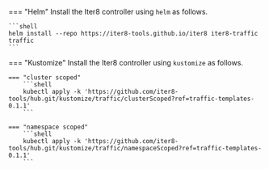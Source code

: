 === "Helm"
    Install the Iter8 controller using `helm` as follows.

    ```shell
    helm install --repo https://iter8-tools.github.io/iter8 iter8-traffic traffic
    ```
    
=== "Kustomize"
    Install the Iter8 controller using `kustomize` as follows.

    === "cluster scoped"
        ```shell
        kubectl apply -k 'https://github.com/iter8-tools/hub.git/kustomize/traffic/clusterScoped?ref=traffic-templates-0.1.1'
        ```

    === "namespace scoped"
        ```shell
        kubectl apply -k 'https://github.com/iter8-tools/hub.git/kustomize/traffic/namespaceScoped?ref=traffic-templates-0.1.1'
        ```
